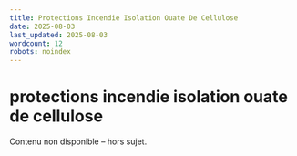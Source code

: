 ```yaml
---
title: Protections Incendie Isolation Ouate De Cellulose
date: 2025-08-03
last_updated: 2025-08-03
wordcount: 12
robots: noindex
---
```


# protections incendie isolation ouate de cellulose

Contenu non disponible – hors sujet.